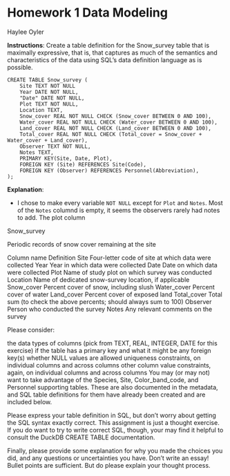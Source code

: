 # Homework 1 Data Modeling
Haylee Oyler

**Instructions**: Create a table definition for the Snow_survey table that is maximally expressive, that is, that captures as much of the semantics and characteristics of the data using SQL’s data definition language as is possible.

```{sql}
CREATE TABLE Snow_survey (
    Site TEXT NOT NULL 
    Year DATE NOT NULL,
    "Date" DATE NOT NULL,
    Plot TEXT NOT NULL,
    Location TEXT,
    Snow_cover REAL NOT NULL CHECK (Snow_cover BETWEEN 0 AND 100),
    Water_cover REAL NOT NULL CHECK (Water_cover BETWEEN 0 AND 100),
    Land_cover REAL NOT NULL CHECK (Land_cover BETWEEN 0 AND 100),
    Total_cover REAL NOT NULL CHECK (Total_cover = Snow_cover + Water_cover + Land_cover),
    Observer TEXT NOT NULL,
    Notes TEXT, 
    PRIMARY KEY(Site, Date, Plot),
    FOREIGN KEY (Site) REFERENCES Site(Code),
    FOREIGN KEY (Observer) REFERENCES Personnel(Abbreviation),
);
```

**Explanation**:

- I chose to make every variable `NOT NULL` except for `Plot` and `Notes`. Most of the `Notes` columnd is empty, it seems the observers rarely had notes to add. The plot column 

Snow_survey

Periodic records of snow cover remaining at the site

Column name	Definition
Site	Four-letter code of site at which data were collected
Year	Year in which data were collected
Date	Date on which data were collected
Plot	Name of study plot on which survey was conducted
Location	Name of dedicated snow-survey location, if applicable
Snow_cover	Percent cover of snow, including slush
Water_cover	Percent cover of water
Land_cover	Percent cover of exposed land
Total_cover	Total sum (to check the above percents; should always sum to 100)
Observer	Person who conducted the survey
Notes	Any relevant comments on the survey

Please consider:

the data types of columns (pick from TEXT, REAL, INTEGER, DATE for this exercise)
if the table has a primary key and what it might be
any foreign key(s)
whether NULL values are allowed
uniqueness constraints, on individual columns and across columns
other column value constraints, again, on individual columns and across columns
You may (or may not) want to take advantage of the Species, Site, Color_band_code, and Personnel supporting tables. These are also documented in the metadata, and SQL table definitions for them have already been created and are included below.

Please express your table definition in SQL, but don’t worry about getting the SQL syntax exactly correct. This assignment is just a thought exercise. If you do want to try to write correct SQL, though, your may find it helpful to consult the DuckDB CREATE TABLE documentation.

Finally, please provide some explanation for why you made the choices you did, and any questions or uncertainties you have. Don’t write an essay! Bullet points are sufficient. But do please explain your thought process.

